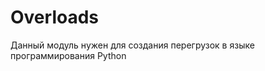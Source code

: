 <h1>Overloads</h1>
<p>Данный модуль нужен для создания перегрузок в языке программирования Python</p>
